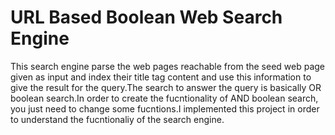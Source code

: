 URL Based Boolean Web Search Engine
======================
This search engine parse the web pages reachable from the seed web page given as input  and index their title tag content and use this information to give the result for the query.The search to answer the query is basically OR boolean search.In order to create the fucntionality of AND boolean search, you just need to change some fucntions.I implemented this project in order to understand the fucntionaliy of the search engine.
